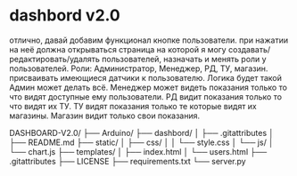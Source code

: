 # dashbord v2.0

отлично, давай добавим функционал кнопке пользователи. при нажатии на неё должна открываться страница на которой я могу создавать/редактировать/удалять пользователей, назначать и менять роли у пользователей. Роли: Администратор, Менеджер, РД, ТУ, магазин. присваивать имеющиеся датчики к пользователю. Логика будет такой Админ может делать всё. Менеджер может видеть показания только то что видят доступные ему пользователи. РД видит показания только то что видят их ТУ. ТУ видят показания только те которые видят их магазины. Магазин видит только свои показания.

DASHBOARD-V2.0/
├── Arduino/
├── dashbord/
│ ├── .gitattributes
│ ├── README.md
├── static/
│ ├── css/
│ │ └── style.css
│ └── js/
│ └── chart.js
├── templates/
│ ├── index.html
│ └── users.html
├── .gitattributes
├── LICENSE
├── requirements.txt
└── server.py
